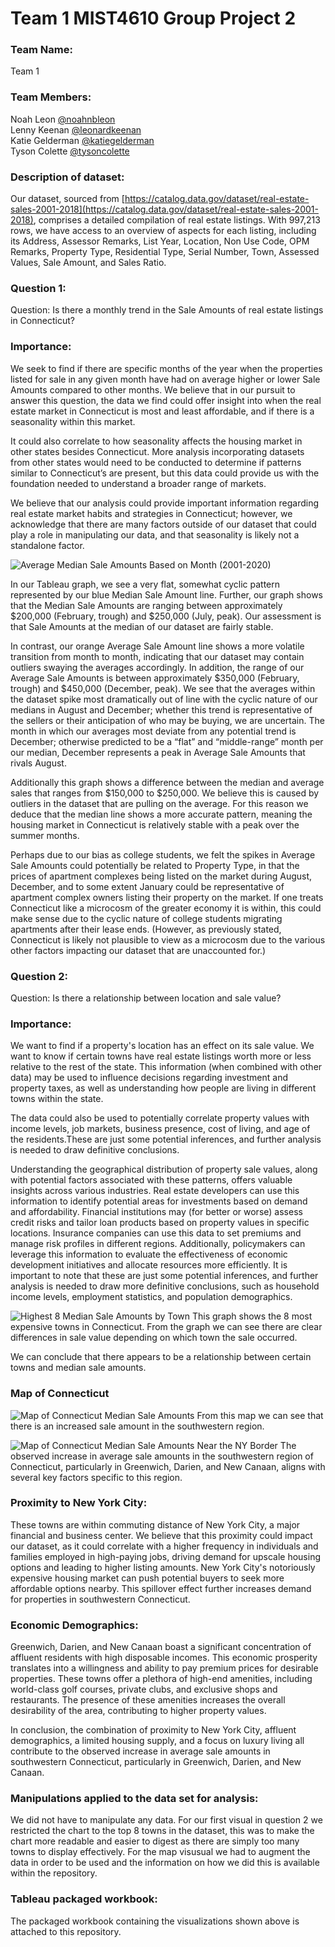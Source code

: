 # Team 1 MIST4610 Group Project 2

### Team Name:
Team 1
 
### Team Members:
Noah Leon [@noahnbleon](https://github.com/noahnbleon)\
Lenny Keenan [@leonardkeenan](https://github.com/LeonardKeenan)\
Katie Gelderman [@katiegelderman](https://github.com/Katiegelderman)\
Tyson Colette [@tysoncolette](https://github.com/tysoncolette)

### Description of dataset:
Our dataset, sourced from [https://catalog.data.gov/dataset/real-estate-sales-2001-2018](https://catalog.data.gov/dataset/real-estate-sales-2001-2018), comprises a detailed compilation of real estate listings. With 997,213 rows, we have access to an overview of aspects for each listing, including its Address, Assessor Remarks, List Year, Location, Non Use Code, OPM Remarks, Property Type, Residential Type, Serial Number, Town, Assessed Values, Sale Amount, and Sales Ratio.

### Question 1:
Question: Is there a monthly trend in the Sale Amounts of real estate listings in Connecticut?

### Importance:

We seek to find if there are specific months of the year when the properties listed for sale in any given month have had on average higher or lower Sale Amounts compared to other months. We believe that in our pursuit to answer this question, the data we find could offer insight into when the real estate market in Connecticut is most and least affordable, and if there is a seasonality within this market.

It could also correlate to how seasonality affects the housing market in other states besides Connecticut. More analysis incorporating datasets from other states would need to be conducted to determine if patterns similar to Connecticut’s are present, but this data could provide us with the foundation needed to understand a broader range of markets.

We believe that our analysis could provide important information regarding real estate market habits and strategies in Connecticut; however, we acknowledge that there are many factors outside of our dataset that could play a role in manipulating our data, and that seasonality is likely not a standalone factor.

![Average   Median Sale Amounts Based on Month (2001-2020)](https://github.com/noahnbleon/project2/assets/148257298/08615c83-7ce7-45fc-80d8-f09668899af6)

In our Tableau graph, we see a very flat, somewhat cyclic pattern represented by our blue Median Sale Amount line. Further, our graph shows that the Median Sale Amounts are ranging between approximately $200,000 (February, trough) and $250,000 (July, peak). Our assessment is that Sale Amounts at the median of our dataset are fairly stable.

In contrast, our orange Average Sale Amount line shows a more volatile transition from month to month, indicating that our dataset may contain outliers swaying the averages accordingly. In addition, the range of our Average Sale Amounts is between approximately $350,000 (February, trough) and $450,000 (December, peak). We see that the averages within the dataset spike most dramatically out of line with the cyclic nature of our medians in August and December; whether this trend is representative of the sellers or their anticipation of who may be buying, we are uncertain. The month in which our averages most deviate from any potential trend is December; otherwise predicted to be a “flat” and “middle-range” month per our median, December represents a peak in Average Sale Amounts that rivals August.

Additionally this graph shows a difference between the median and average sales that ranges from $150,000 to $250,000. We believe this is caused by outliers in the dataset that are pulling on the average. For this reason we deduce that the median line shows a more accurate pattern, meaning the housing market in Connecticut is relatively stable with a peak over the summer months.

Perhaps due to our bias as college students, we felt the spikes in Average Sale Amounts could potentially be related to Property Type, in that the prices of apartment complexes being listed on the market during August, December, and to some extent January could be representative of apartment complex owners listing their property on the market. If one treats Connecticut like a microcosm of the greater economy it is within, this could make sense due to the cyclic nature of college students migrating apartments after their lease ends. (However, as previously stated, Connecticut is likely not plausible to view as a microcosm due to the various other factors impacting our dataset that are unaccounted for.)

### Question 2:

Question: Is there a relationship between location and sale value?

### Importance:

We want to find if a property's location has an effect on its sale value. We want to know if certain towns have real estate listings worth more or less relative to the rest of the state. This information (when combined with other data) may be used to influence decisions regarding investment and property taxes, as well as understanding how people are living in different towns within the state.

The data could also be used to potentially correlate property values with income levels, job markets, business presence, cost of living, and age of the residents.These are just some potential inferences, and further analysis is needed to draw definitive conclusions.

Understanding the geographical distribution of property sale values, along with potential factors associated with these patterns, offers valuable insights across various industries. Real estate developers can use this information to identify potential areas for investments based on demand and affordability. Financial institutions may (for better or worse) assess credit risks and tailor loan products based on property values in specific locations. Insurance companies can use this data to set premiums and manage risk profiles in different regions. Additionally, policymakers can leverage this information to evaluate the effectiveness of economic development initiatives and allocate resources more efficiently. It is important to note that these are just some potential inferences, and further analysis is needed to draw more definitive conclusions, such as household income levels, employment statistics, and population demographics.

![Highest 8 Median Sale Amounts by Town](https://github.com/noahnbleon/project2/assets/148257298/0762b710-67a5-411c-a383-817ef4798f97)
This graph shows the 8 most expensive towns in Connecticut. From the graph we can see there are clear differences in sale value depending on which town the sale occurred.

We can conclude that there appears to be a relationship between certain towns and median sale amounts.
 
### Map of Connecticut
![Map of Connecticut Median Sale Amounts](https://github.com/noahnbleon/project2/assets/148257298/3387b61d-52e9-4692-aa90-6285373628ab)
From this map we can see that there is an increased sale amount in the southwestern region.

![Map of Connecticut Median Sale Amounts Near the NY Border](https://github.com/noahnbleon/project2/assets/148257298/0b6a1964-07c9-4906-b3b0-ec115a17caf4)
The observed increase in average sale amounts in the southwestern region of Connecticut, particularly in Greenwich, Darien, and New Canaan, aligns with several key factors specific to this region.

### Proximity to New York City:
These towns are within commuting distance of New York City, a major financial and business center. We believe that this proximity could impact our dataset, as it could correlate with a higher frequency in individuals and families employed in high-paying jobs, driving demand for upscale housing options and leading to higher listing amounts. New York City's notoriously expensive housing market can push potential buyers to seek more affordable options nearby. This spillover effect further increases demand for properties in southwestern Connecticut.

### Economic Demographics:
Greenwich, Darien, and New Canaan boast a significant concentration of affluent residents with high disposable incomes. This economic prosperity translates into a willingness and ability to pay premium prices for desirable properties. These towns offer a plethora of high-end amenities, including world-class golf courses, private clubs, and exclusive shops and restaurants. The presence of these amenities increases the overall desirability of the area, contributing to higher property values.

In conclusion, the combination of proximity to New York City, affluent demographics, a limited housing supply, and a focus on luxury living all contribute to the observed increase in average sale amounts in southwestern Connecticut, particularly in Greenwich, Darien, and New Canaan.

### Manipulations applied to the data set for analysis:

We did not have to manipulate any data. For our first visual in question 2 we restricted the chart to the top 8 towns in the dataset, this was to make the chart more readable and easier to digest as there are simply too many towns to display effectively. For the map visusual we had to augment the data in order to be used and the information on how we did this is available within the repository.

### Tableau packaged workbook:

The packaged workbook containing the visualizations shown above is attached to this repository.



